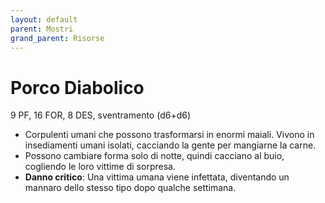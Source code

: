 ```yaml
---
layout: default
parent: Mostri
grand_parent: Risorse
---
```


# Porco Diabolico

9 PF, 16 FOR, 8 DES, sventramento (d6+d6)

- Corpulenti umani che possono trasformarsi in enormi maiali. Vivono in insediamenti umani isolati, cacciando la gente per mangiarne la carne.
- Possono cambiare forma solo di notte, quindi cacciano al buio, cogliendo le loro vittime di sorpresa.
- **Danno critico**: Una vittima umana viene infettata, diventando un mannaro dello stesso tipo dopo qualche settimana.
